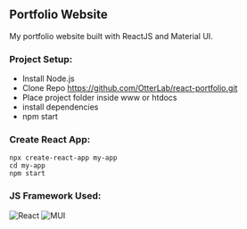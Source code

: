 ## Portfolio Website
My portfolio website built with ReactJS and Material UI.

### Project Setup:
- Install Node.js
- Clone Repo https://github.com/OtterLab/react-portfolio.git
- Place project folder inside www or htdocs
- install dependencies
- npm start

### Create React App:
```
npx create-react-app my-app
cd my-app
npm start
```

### JS Framework Used:
![React](https://img.shields.io/badge/react-%2320232a.svg?style=for-the-badge&logo=react&logoColor=%2361DAFB)
![MUI](https://img.shields.io/badge/MUI-%230081CB.svg?style=for-the-badge&logo=mui&logoColor=white)